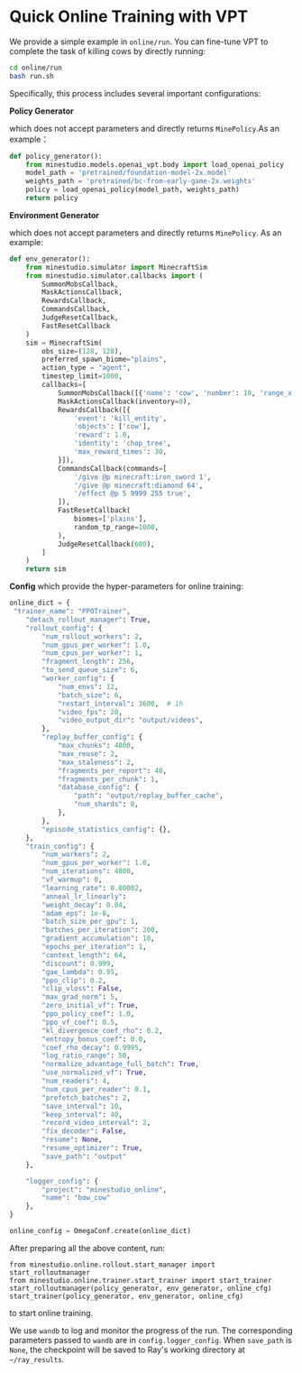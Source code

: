 # Quick Online Training with VPT

We provide a simple example in `online/run`. You can fine-tune VPT to complete the task of killing cows by directly running:

```bash
cd online/run
bash run.sh
```

Specifically, this process includes several important configurations:

**Policy Generator**

which does not accept parameters and directly returns `MinePolicy`.As an example：
```python
def policy_generator():
    from minestudio.models.openai_vpt.body import load_openai_policy
    model_path = 'pretrained/foundation-model-2x.model'
    weights_path = 'pretrained/bc-from-early-game-2x.weights'
    policy = load_openai_policy(model_path, weights_path)
    return policy
```

**Environment Generator**

which does not accept parameters and directly returns `MinePolicy`. As an example:

```python
def env_generator():
    from minestudio.simulator import MinecraftSim
    from minestudio.simulator.callbacks import (
        SummonMobsCallback, 
        MaskActionsCallback, 
        RewardsCallback, 
        CommandsCallback, 
        JudgeResetCallback,
        FastResetCallback
    )
    sim = MinecraftSim(
        obs_size=(128, 128), 
        preferred_spawn_biome="plains", 
        action_type = "agent",
        timestep_limit=1000,
        callbacks=[
            SummonMobsCallback([{'name': 'cow', 'number': 10, 'range_x': [-5, 5], 'range_z': [-5, 5]}]),
            MaskActionsCallback(inventory=0), 
            RewardsCallback([{
                'event': 'kill_entity', 
                'objects': ['cow'], 
                'reward': 1.0, 
                'identity': 'chop_tree', 
                'max_reward_times': 30, 
            }]),
            CommandsCallback(commands=[
                '/give @p minecraft:iron_sword 1',
                '/give @p minecraft:diamond 64',
                '/effect @p 5 9999 255 true',
            ]),
            FastResetCallback(
                biomes=['plains'],
                random_tp_range=1000,
            ),
            JudgeResetCallback(600),
        ]
    )
    return sim
```

**Config** which provide the hyper-parameters for online training:
```python
online_dict = {
 "trainer_name": "PPOTrainer",
    "detach_rollout_manager": True,
    "rollout_config": {
        "num_rollout_workers": 2,
        "num_gpus_per_worker": 1.0,
        "num_cpus_per_worker": 1,
        "fragment_length": 256,
        "to_send_queue_size": 6,
        "worker_config": {
            "num_envs": 12,
            "batch_size": 6,
            "restart_interval": 3600,  # 1h
            "video_fps": 20,
            "video_output_dir": "output/videos",
        },
        "replay_buffer_config": {
            "max_chunks": 4800,
            "max_reuse": 2,
            "max_staleness": 2,
            "fragments_per_report": 40,
            "fragments_per_chunk": 1,
            "database_config": {
                "path": "output/replay_buffer_cache",
                "num_shards": 8,
            },
        },
        "episode_statistics_config": {},
    },
    "train_config": {
        "num_workers": 2,
        "num_gpus_per_worker": 1.0,
        "num_iterations": 4000,
        "vf_warmup": 0,
        "learning_rate": 0.00002,
        "anneal_lr_linearly": 
        "weight_decay": 0.04,
        "adam_eps": 1e-8,
        "batch_size_per_gpu": 1,
        "batches_per_iteration": 200,
        "gradient_accumulation": 10, 
        "epochs_per_iteration": 1, 
        "context_length": 64,
        "discount": 0.999,
        "gae_lambda": 0.95,
        "ppo_clip": 0.2,
        "clip_vloss": False, 
        "max_grad_norm": 5, 
        "zero_initial_vf": True,
        "ppo_policy_coef": 1.0,
        "ppo_vf_coef": 0.5, 
        "kl_divergence_coef_rho": 0.2,
        "entropy_bonus_coef": 0.0,
        "coef_rho_decay": 0.9995,
        "log_ratio_range": 50,  
        "normalize_advantage_full_batch": True, 
        "use_normalized_vf": True,
        "num_readers": 4,
        "num_cpus_per_reader": 0.1,
        "prefetch_batches": 2,
        "save_interval": 10,
        "keep_interval": 40,
        "record_video_interval": 2,
        "fix_decoder": False,
        "resume": None, 
        "resume_optimizer": True,
        "save_path": "output"
    },

    "logger_config": {
        "project": "minestudio_online",
        "name": "bow_cow"
    },
}

online_config = OmegaConf.create(online_dict)
```

After preparing all the above content, run:

```
from minestudio.online.rollout.start_manager import start_rolloutmanager
from minestudio.online.trainer.start_trainer import start_trainer
start_rolloutmanager(policy_generator, env_generator, online_cfg)
start_trainer(policy_generator, env_generator, online_cfg)
```

to start online training.

We use `wandb` to log and monitor the progress of the run. The corresponding parameters passed to `wandb` are in `config.logger_config`. When `save_path` is `None`, the checkpoint will be saved to Ray's working directory at `~/ray_results`.